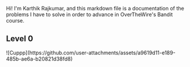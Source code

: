Hi! I'm Karthik Rajkumar, and this markdown file is a documentation of the problems I have to solve in order to advance in OverTheWire's Bandit course.

<h2>Level 0</h2>
![Cuppp](https://github.com/user-attachments/assets/a9619d11-e189-485b-ae6a-b20821d38fd8)
